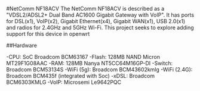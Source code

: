 #NetComm NF18ACV
The NetComm NF18ACV is described as a "VDSL2/ADSL2+ Dual Band AC1600 Gigabit Gateway with VoIP". It has ports for DSL(x1), VoIP(x2), Gigabit Ethernet(x4), Gigabit WAN(x1), USB 2.0(x1) and radios for 2.4GHz and 5GHz Wi-Fi.
This project seeks to explore adding support for this device in openwrt

##Hardware

-CPU: SoC Broadcom BCM63167
-Flash: 128MB NAND Micron MT29F1G08AAC
-RAM: 128MB Nanya NT5CC64M16GP-DI
-Switch: Broadcom BCM53134S
-WiFi (5g): Broadcom BCM43602kmlg
-WiFi (2.4G): Broadcom BCM435f (integrated with Soc)
-xDSL: Broadcom BCM6303KMLG
-VoIP: Microsemi Le9642PQC

